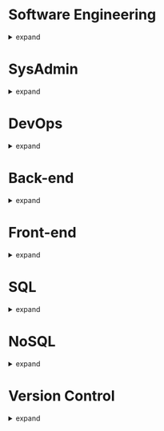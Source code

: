 # Software Engineering
<details>
<summary>expand</summary>

* Design Patterns
* OOP
* SOLID
* TDD
* BDD
* DDD
</details>

# SysAdmin
<details>
<summary>expand</summary>

* Linux
* Ansible
* AWS
* GCP
* Zabbix
* Apache httpd
* NGINX
</details>

# DevOps
<details>
<summary>expand</summary>

* Docker
* GitHub Actions
* GitLab CI/CD
</details>

# Back-end
<details>
<summary>expand</summary>

* Java
* PHP
* NodeJS
</details>

# Front-end
<details>
<summary>expand</summary>

* React
* React Native
* VueJS
* Knockout.js
* Electron
</details>

# SQL
<details>
<summary>expand</summary>

* MySQL
* PostgreSQL
* SQLite
</details>

# NoSQL
<details>
<summary>expand</summary>

* MongoDB
* Redis
</details>

# Version Control
<details>
<summary>expand</summary>

* GitHub
* GitLab
* Bitbucket
</details>
